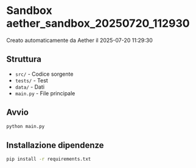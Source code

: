 # Sandbox aether_sandbox_20250720_112930

Creato automaticamente da Aether il 2025-07-20 11:29:30

## Struttura
- `src/` - Codice sorgente
- `tests/` - Test
- `data/` - Dati
- `main.py` - File principale

## Avvio
```bash
python main.py
```

## Installazione dipendenze
```bash
pip install -r requirements.txt
```
